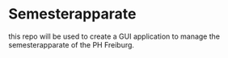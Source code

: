 # Semesterapparate

this repo will be used to create a GUI application to manage the semesterapparate of the PH Freiburg.